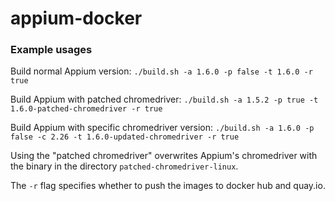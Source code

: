 # appium-docker

### Example usages

Build normal Appium version: `./build.sh -a 1.6.0 -p false -t 1.6.0 -r true`

Build Appium with patched chromedriver: `./build.sh -a 1.5.2 -p true -t 1.6.0-patched-chromedriver -r true`

Build Appium with specific chromedriver version: `./build.sh -a 1.6.0 -p false -c 2.26 -t 1.6.0-updated-chromedriver -r true`

Using the "patched chromedriver" overwrites Appium's chromedriver with the binary in the directory `patched-chromedriver-linux`.

The `-r` flag specifies whether to push the images to docker hub and quay.io.
